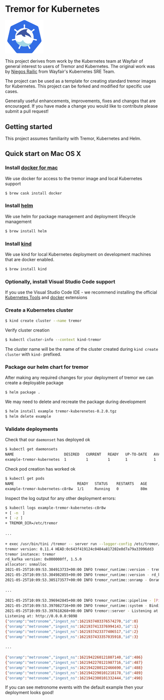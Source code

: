 # Tremor for Kubernetes

<img alt="Tremor for Kubernetes logo" src="tremornetes.png" width="25%" height="25%"/>


This project derives from work by the Kubernetes team at Wayfair of general
interest to users of Tremor and Kubernetes. The original work was by [Njegos Railic](https://github.com/njegosrailic) from Wayfair's Kubernetes SRE Team.

The project can be used as a template for creating standard tremor images
for Kubernetes. This project can be forked and modified for specific use
cases. 

Generally useful enhancements, improvements, fixes and changes that are encouraged.
If you have made a change you would like to contribute please submit a pull request!


## Getting started

This project assumes familiarity with Tremor, Kubernetes and Helm.

## Quick start on Mac OS X

### Install [docker for mac](https://docs.docker.com/docker-for-mac/)

We use docker for access to the tremor image and local Kubernetes support

```bash
$ brew cask install docker
```

### Install [helm](https://helm.sh/)

We use helm for package management and deployment lifecycle management

```bash
$ brew install helm
```

### Install [kind](https://kind.sigs.k8s.io/docs/user/quick-start/)

We use kind for local Kubernetes deployment on development machines that are docker enabled.

```bash
$ brew install kind
```

### Optionally, install Visual Studio Code support

If you use the Visual Studio Code IDE - we recommend installing the official [Kubernetes Tools](https://marketplace.visualstudio.com/items?itemName=ms-kubernetes-tools.vscode-kubernetes-tools) and [docker](https://marketplace.visualstudio.com/items?itemName=ms-azuretools.vscode-docker) extensions

### Create a Kubernetes cluster

```bash
$ kind create cluster --name tremor
```

Verify cluster creation

```bash
$ kubectl cluster-info --context kind-tremor
```

The cluster name will be the name of the cluster created during `kind create cluster` with `kind-` prefixed.

### Package our helm chart for tremor

After making any required changes for your deployment of tremor we can create
a deployable package

```bash
$ helm package .
```

We may need to delete and recreate the package during development

```bash
$ helm install example tremor-kuberenetes-0.2.0.tgz
$ helm delete example
```

### Validate deployments

Check that our `daemonset` has deployed ok

```bash
$ kubectl get daemonsets
NAME                       DESIRED   CURRENT   READY   UP-TO-DATE   AVAILABLE   NODE SELECTOR   AGE
example-tremor-kubernetes  1         1         1       1            1           <none>          78m
```

Check pod creation has worked ok

```bash
$ kubectl get pods
NAME                             READY   STATUS    RESTARTS   AGE
example-tremor-kubernetes-c8r8w  1/1     Running   0          80m
```

Inspect the log output for any other deployment errors:

```bash
$ kubectl logs example-tremor-kubernetes-c8r8w
+ [ -n  ]
+ [ -z ]
+ TREMOR_DIR=/etc/tremor

...

+ exec /usr/bin/tini /tremor -- server run --logger-config /etc/tremor/logger.yaml -f /etc/tremor/config/config.yaml /etc/tremor/config/main.trickle
tremor version: 0.11.4 HEAD:0c643f419124c0484a817202e0d7a79a33996dd3
tremor instance: tremor
rd_kafka version: 0x000000ff, 1.5.0
allocator: snmalloc
2021-05-25T10:09:53.304913733+00:00 INFO tremor_runtime::version - tremor version: 0.11.4 HEAD:0c643f419124c0484a817202e0d7a79a33996dd3
2021-05-25T10:09:53.304982855+00:00 INFO tremor_runtime::version - rd_kafka version: 0x000000ff, 1.5.0
2021-05-25T10:09:53.305173577+00:00 INFO tremor_runtime::onramp - Onramp manager started

...

2021-05-25T10:09:53.396942845+00:00 INFO tremor_runtime::pipeline - [Pipeline::tremor://localhost/pipeline/main/01] Connecting tremor://localhost/onramp/metronome/01/out to 'in'
2021-05-25T10:09:53.397082716+00:00 INFO tremor_runtime::system - Binding binding tremor://localhost/binding/default/01
2021-05-25T10:09:53.397618268+00:00 INFO tremor::server - Listening at: http://0.0.0.0:9898
Listening at: http://0.0.0.0:9898
{"onramp":"metronome","ingest_ns":1621937403376574270,"id":0}
{"onramp":"metronome","ingest_ns":1621937413376994143,"id":1}
{"onramp":"metronome","ingest_ns":1621937423377406517,"id":2}
{"onramp":"metronome","ingest_ns":1621937433357035918,"id":3}

...

{"onramp":"metronome","ingest_ns":1621942260121807140,"id":486}
{"onramp":"metronome","ingest_ns":1621942270121987716,"id":487}
{"onramp":"metronome","ingest_ns":1621942280122466690,"id":488}
{"onramp":"metronome","ingest_ns":1621942290101218178,"id":489}
{"onramp":"metronome","ingest_ns":1621942300101332444,"id":490}
```

If you can see metronome events with the default example then your deployment looks good!